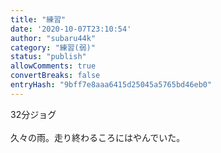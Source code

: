 ```yaml
---
title: "練習"
date: '2020-10-07T23:10:54'
author: "subaru44k"
category: "練習(弱)"
status: "publish"
allowComments: true
convertBreaks: false
entryHash: "9bff7e8aaa6415d25045a5765bd46eb0"
---
```

32分ジョグ<br>
<br>
久々の雨。走り終わるころにはやんでいた。
